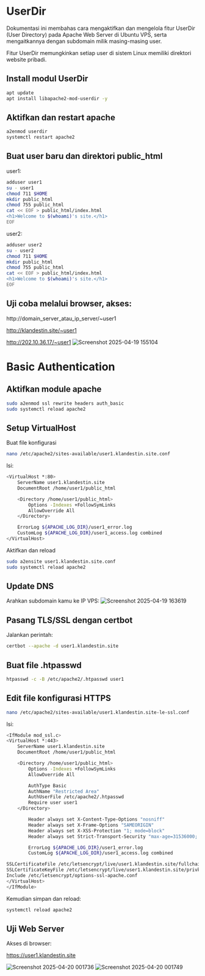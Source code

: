 # UserDir
Dokumentasi ini membahas cara mengaktifkan dan mengelola fitur UserDir (User Directory) pada Apache Web Server di Ubuntu VPS, serta mengaitkannya dengan subdomain milik masing-masing user.

Fitur UserDir memungkinkan setiap user di sistem Linux memiliki direktori website pribadi.
## Install modul UserDir
```bash
apt update
apt install libapache2-mod-userdir -y
```
## Aktifkan dan restart apache
```bash
a2enmod userdir
systemctl restart apache2
```
## Buat user baru dan direktori public_html
user1:
```bash
adduser user1
su - user1
chmod 711 $HOME
mkdir public_html
chmod 755 public_html
cat << EOF > public_html/index.html
<h1>Welcome to $(whoami)'s site.</h1>
EOF
```
user2:
```bash
adduser user2
su - user2
chmod 711 $HOME
mkdir public_html
chmod 755 public_html
cat << EOF > public_html/index.html
<h1>Welcome to $(whoami)'s site.</h1>
EOF
```
## Uji coba melalui browser, akses:

http://domain_server_atau_ip_server/~user1

http://klandestin.site/~user1

http://202.10.36.17/~user1
![Screenshot 2025-04-19 155104](https://github.com/user-attachments/assets/31b30549-1c44-45ed-9e2f-35ea9915244c)

# Basic Authentication
## Aktifkan module apache
```bash
sudo a2enmod ssl rewrite headers auth_basic
sudo systemctl reload apache2
```
## Setup VirtualHost
Buat file konfigurasi
```bash
nano /etc/apache2/sites-available/user1.klandestin.site.conf
```
Isi:
```bash
<VirtualHost *:80>
    ServerName user1.klandestin.site
    DocumentRoot /home/user1/public_html

    <Directory /home/user1/public_html>
        Options -Indexes +FollowSymLinks
        AllowOverride All
    </Directory>

    ErrorLog ${APACHE_LOG_DIR}/user1_error.log
    CustomLog ${APACHE_LOG_DIR}/user1_access.log combined
</VirtualHost>
```
Aktifkan dan reload
```bash
sudo a2ensite user1.klandestin.site.conf
sudo systemctl reload apache2
```
## Update DNS
Arahkan subdomain kamu ke IP VPS:
![Screenshot 2025-04-19 163619](https://github.com/user-attachments/assets/a30b0486-3562-483f-9d0c-793a5f5e9f0d)
## Pasang TLS/SSL dengan certbot
Jalankan perintah:
```bash
certbot --apache -d user1.klandestin.site
```
## Buat file .htpasswd
```bash
htpasswd -c -B /etc/apache2/.htpasswd user1
```
## Edit file konfigurasi HTTPS
```bash
nano /etc/apache2/sites-available/user1.klandestin.site-le-ssl.conf
```
Isi:
```bash
<IfModule mod_ssl.c>
<VirtualHost *:443>
    ServerName user1.klandestin.site
    DocumentRoot /home/user1/public_html

    <Directory /home/user1/public_html>
        Options -Indexes +FollowSymLinks
        AllowOverride All

        AuthType Basic
        AuthName "Restricted Area"
        AuthUserFile /etc/apache2/.htpasswd
        Require user user1
    </Directory>

        Header always set X-Content-Type-Options "nosniff"
        Header always set X-Frame-Options "SAMEORIGIN"
        Header always set X-XSS-Protection "1; mode=block"
        Header always set Strict-Transport-Security "max-age=31536000; includeSubDomains; preload"

        ErrorLog ${APACHE_LOG_DIR}/user1_error.log
        CustomLog ${APACHE_LOG_DIR}/user1_access.log combined

SSLCertificateFile /etc/letsencrypt/live/user1.klandestin.site/fullchain.pem
SSLCertificateKeyFile /etc/letsencrypt/live/user1.klandestin.site/privkey.pem
Include /etc/letsencrypt/options-ssl-apache.conf
</VirtualHost>
</IfModule>
```
Kemudian simpan dan reload:
```bash
systemctl reload apache2
```
## Uji Web Server
Akses di browser:

https://user1.klandestin.site

![Screenshot 2025-04-20 001736](https://github.com/user-attachments/assets/db33c65d-81e1-4047-b4f7-30acab44d4d5)
![Screenshot 2025-04-20 001749](https://github.com/user-attachments/assets/0c162673-4f15-4f3d-a5b3-a507a4eee974)

